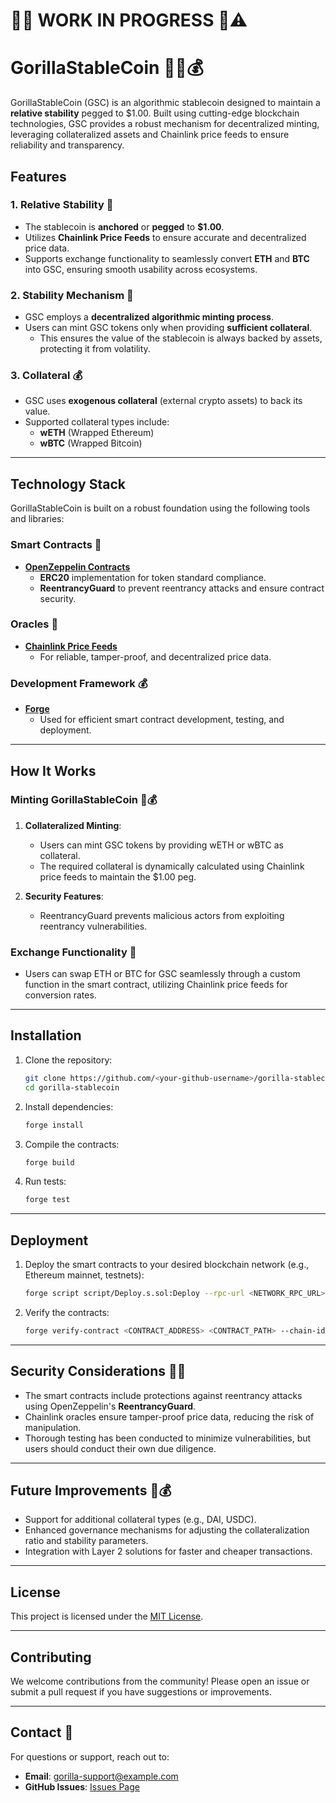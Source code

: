 
# 🚧👷 WORK IN PROGRESS 🚧⚠️ #

# GorillaStableCoin 🦍🍌💰

GorillaStableCoin (GSC) is an algorithmic stablecoin designed to maintain a **relative stability** pegged to $1.00. Built using cutting-edge blockchain technologies, GSC provides a robust mechanism for decentralized minting, leveraging collateralized assets and Chainlink price feeds to ensure reliability and transparency.

## Features

### 1. **Relative Stability** 🍌
- The stablecoin is **anchored** or **pegged** to **$1.00**.
- Utilizes **Chainlink Price Feeds** to ensure accurate and decentralized price data.
- Supports exchange functionality to seamlessly convert **ETH** and **BTC** into GSC, ensuring smooth usability across ecosystems.

### 2. **Stability Mechanism** 🦍
- GSC employs a **decentralized algorithmic minting process**.
- Users can mint GSC tokens only when providing **sufficient collateral**.
  - This ensures the value of the stablecoin is always backed by assets, protecting it from volatility.

### 3. **Collateral** 💰
- GSC uses **exogenous collateral** (external crypto assets) to back its value.
- Supported collateral types include:
  - **wETH** (Wrapped Ethereum)
  - **wBTC** (Wrapped Bitcoin)

---

## Technology Stack
GorillaStableCoin is built on a robust foundation using the following tools and libraries:

### **Smart Contracts** 🍌
- **[OpenZeppelin Contracts](https://github.com/OpenZeppelin/openzeppelin-contracts)**
  - **ERC20** implementation for token standard compliance.
  - **ReentrancyGuard** to prevent reentrancy attacks and ensure contract security.

### **Oracles** 🦍
- **[Chainlink Price Feeds](https://chain.link/)**
  - For reliable, tamper-proof, and decentralized price data.

### **Development Framework** 💰
- **[Forge](https://book.getfoundry.sh/forge/)**
  - Used for efficient smart contract development, testing, and deployment.

---

## How It Works

### Minting GorillaStableCoin 🍌💰
1. **Collateralized Minting**:
   - Users can mint GSC tokens by providing wETH or wBTC as collateral.
   - The required collateral is dynamically calculated using Chainlink price feeds to maintain the $1.00 peg.

2. **Security Features**:
   - ReentrancyGuard prevents malicious actors from exploiting reentrancy vulnerabilities.

### Exchange Functionality 🦍
- Users can swap ETH or BTC for GSC seamlessly through a custom function in the smart contract, utilizing Chainlink price feeds for conversion rates.

---

## Installation

1. Clone the repository:
   ```bash
   git clone https://github.com/<your-github-username>/gorilla-stablecoin.git
   cd gorilla-stablecoin
   ```

2. Install dependencies:
   ```bash
   forge install
   ```

3. Compile the contracts:
   ```bash
   forge build
   ```

4. Run tests:
   ```bash
   forge test
   ```

---

## Deployment

1. Deploy the smart contracts to your desired blockchain network (e.g., Ethereum mainnet, testnets):
   ```bash
   forge script script/Deploy.s.sol:Deploy --rpc-url <NETWORK_RPC_URL> --private-key <PRIVATE_KEY>
   ```

2. Verify the contracts:
   ```bash
   forge verify-contract <CONTRACT_ADDRESS> <CONTRACT_PATH> --chain-id <CHAIN_ID> --etherscan-api-key <API_KEY>
   ```

---

## Security Considerations 🦍🍌
- The smart contracts include protections against reentrancy attacks using OpenZeppelin's **ReentrancyGuard**.
- Chainlink oracles ensure tamper-proof price data, reducing the risk of manipulation.
- Thorough testing has been conducted to minimize vulnerabilities, but users should conduct their own due diligence.

---

## Future Improvements 🍌💰
- Support for additional collateral types (e.g., DAI, USDC).
- Enhanced governance mechanisms for adjusting the collateralization ratio and stability parameters.
- Integration with Layer 2 solutions for faster and cheaper transactions.

---

## License
This project is licensed under the [MIT License](LICENSE).

---

## Contributing
We welcome contributions from the community! Please open an issue or submit a pull request if you have suggestions or improvements.

---

## Contact 🦍
For questions or support, reach out to:
- **Email**: gorilla-support@example.com
- **GitHub Issues**: [Issues Page](https://github.com/<your-github-username>/gorilla-stablecoin/issues)
